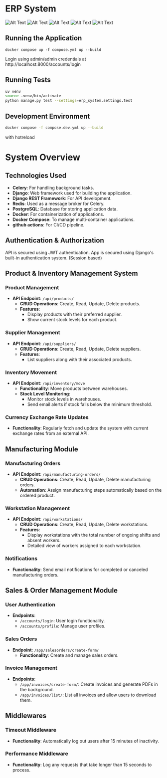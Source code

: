 # ERP System
![Alt Text](images/login.png)
![Alt Text](images/sales.png)
![Alt Text](images/image.png)
![Alt Text](images/invoice.png)
![Alt Text](images/apiroot.png)



## Running the Application
```
docker compose up -f compose.yml up --build
```

Login using admin/admin credentials at http://localhost:8000/accounts/login

## Running Tests
```bash
uv venv
source .venv/bin/activate
python manage.py test --settings=erp_system.settings.test
```

## Development Environment
```bash
docker compose -f compose.dev.yml up --build
```

with hotreload

# System Overview


## Technologies Used

- **Celery**: For handling background tasks.
- **Django**: Web framework used for building the application.
- **Django REST Framework**: For API development.
- **Redis**: Used as a message broker for Celery.
- **PostgreSQL**: Database for storing application data.
- **Docker**: For containerization of applications.
- **Docker Compose**: To manage multi-container applications.
- **github actions**: For CI/CD pipeline.


## Authentication & Authorization
API is secured using JWT authentication.
App is secured using Django's built-in authentication system. (Session based)

## Product & Inventory Management System

### Product Management
- **API Endpoint**: `/api/products/`
  - **CRUD Operations**: Create, Read, Update, Delete products.
  - **Features**:
    - Display products with their preferred supplier.
    - Show current stock levels for each product.

### Supplier Management
- **API Endpoint**: `/api/suppliers/`
  - **CRUD Operations**: Create, Read, Update, Delete suppliers.
  - **Features**:
    - List suppliers along with their associated products.

### Inventory Movement
- **API Endpoint**: `/api/inventory/move`
  - **Functionality**: Move products between warehouses.
  - **Stock Level Monitoring**:
    - Monitor stock levels in warehouses.
    - Send email alerts if stock falls below the minimum threshold.

### Currency Exchange Rate Updates
- **Functionality**: Regularly fetch and update the system with current exchange rates from an external API.

## Manufacturing Module

### Manufacturing Orders
- **API Endpoint**: `/api/manufacturing-orders/`
  - **CRUD Operations**: Create, Read, Update, Delete manufacturing orders.
  - **Automation**: Assign manufacturing steps automatically based on the ordered product.

### Workstation Management
- **API Endpoint**: `/api/workstations/`
  - **CRUD Operations**: Create, Read, Update, Delete workstations.
  - **Features**:
    - Display workstations with the total number of ongoing shifts and absent workers.
    - Detailed view of workers assigned to each workstation.

### Notifications
- **Functionality**: Send email notifications for completed or canceled manufacturing orders.

## Sales & Order Management Module

### User Authentication
- **Endpoints**:
  - `/accounts/login`: User login functionality.
  - `/accounts/profile`: Manage user profiles.

### Sales Orders
- **Endpoint**: `/app/salesorders/create-form/`
  - **Functionality**: Create and manage sales orders.

### Invoice Management
- **Endpoints**:
  - `/app/invoices/create-form/`: Create invoices and generate PDFs in the background.
  - `/app/invoices/list/`: List all invoices and allow users to download them.

## Middlewares

### Timeout Middleware
- **Functionality**: Automatically log out users after 15 minutes of inactivity.

### Performance Middleware
- **Functionality**: Log any requests that take longer than 15 seconds to process.
